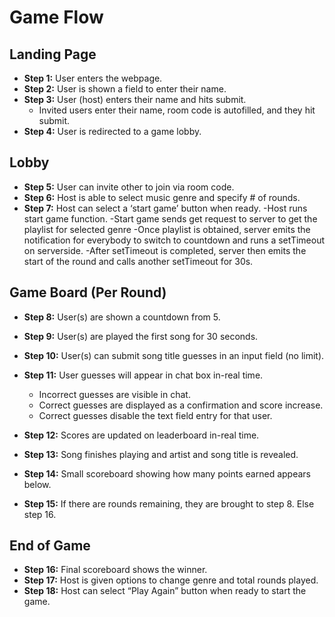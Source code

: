 # Game Flow

## Landing Page

- **Step 1:** User enters the webpage.
- **Step 2:** User is shown a field to enter their name.
- **Step 3:** User (host) enters their name and hits submit.
  - Invited users enter their name, room code is autofilled, and they hit submit.
- **Step 4:** User is redirected to a game lobby.

## Lobby

- **Step 5:** User can invite other to join via room code.
- **Step 6:** Host is able to select music genre and specify # of rounds.
- **Step 7:** Host can select a ‘start game’ button when ready.
  -Host runs start game function.
  -Start game sends get request to server to get the playlist for selected genre
  -Once playlist is obtained, server emits the notification for everybody to switch to countdown and runs a setTimeout on serverside.
  -After setTimeout is completed, server then emits the start of the round and calls another setTimeout for 30s.

## Game Board (Per Round)

- **Step 8:** User(s) are shown a countdown from 5.
- **Step 9:** User(s) are played the first song for 30 seconds.
- **Step 10:** User(s) can submit song title guesses in an input field (no limit).
- **Step 11:** User guesses will appear in chat box in-real time.

  - Incorrect guesses are visible in chat.
  - Correct guesses are displayed as a confirmation and score increase.
  - Correct guesses disable the text field entry for that user.

- **Step 12:** Scores are updated on leaderboard in-real time.
- **Step 13:** Song finishes playing and artist and song title is revealed.
- **Step 14:** Small scoreboard showing how many points earned appears below.
- **Step 15:** If there are rounds remaining, they are brought to step 8. Else step 16.

## End of Game

- **Step 16:** Final scoreboard shows the winner.
- **Step 17:** Host is given options to change genre and total rounds played.
- **Step 18:** Host can select “Play Again” button when ready to start the game.
